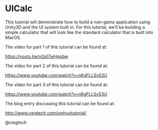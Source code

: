 # UICalc

This tutorial will demonstrate how to build a non-game application using Unity3D and the UI system built in.  For this tutorial, we'll be building a simple calculator that will look like the standard calculator that is built into MacOS.

The video for part 1 of this tutorial can be found at:

https://youtu.be/vQsI7wHgobw

The video for part 2 of this tutorial can be found at:

https://www.youtube.com/watch?v=n6gFLLSvS3U

The video for part 3 of this tutorial can be found at:

https://www.youtube.com/watch?v=n6gFLLSvS3U

The blog entry discussing this tutorial can be found at:

http://www.cwgtech.com/unityuitutorial/

@cwgtech
